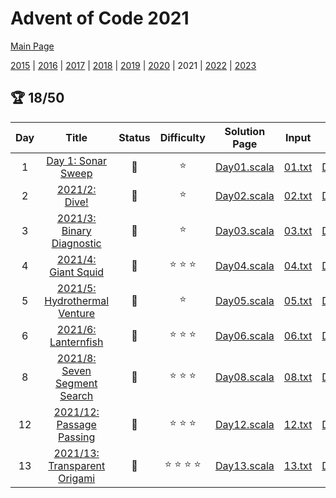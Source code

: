 

# Advent of Code 2021

[Main Page](https://adventofcode.com/2021)

[2015](/src/main/scala/advent_of_scala/year_2015/README.md) | [2016](/src/main/scala/advent_of_scala/year_2016/README.md) | [2017](/src/main/scala/advent_of_scala/year_2017/README.md) | [2018](/src/main/scala/advent_of_scala/year_2018/README.md) | [2019](/src/main/scala/advent_of_scala/year_2019/README.md) | [2020](/src/main/scala/advent_of_scala/year_2020/README.md) | 2021 | [2022](/src/main/scala/advent_of_scala/year_2022/README.md) | [2023](/src/main/scala/advent_of_scala/year_2023/README.md)

## :trophy: 18/50


| Day | Title | Status | Difficulty | Solution Page | Input | Test Page | Answer | Tags | 
| :---: | :------: | :---: | :---: | :---: | :---: | :---: | :---: | :---: |
| 1 | [Day 1: Sonar Sweep](https://adventofcode.com/2021/day/1) | :1st_place_medal: | :star:  | [Day01.scala](/src/main/scala/advent_of_scala/year_2021/Day01.scala) | [01.txt](/src/main/resources/inputs/2021/01.txt) | [Day01Suite.scala](/src/test/scala/advent_of_scala/year_2021/Day01Suite.scala) | (1139, 1103) | sequence |
| 2 | [2021/2: Dive!](https://adventofcode.com/2021/day/2) | :1st_place_medal: | :star:  | [Day02.scala](/src/main/scala/advent_of_scala/year_2021/Day02.scala) | [02.txt](/src/main/resources/inputs/2021/02.txt) | [Day02Suite.scala](/src/test/scala/advent_of_scala/year_2021/Day02Suite.scala) | (1_660_158, 1_604_592_846) | walk |
| 3 | [2021/3: Binary Diagnostic](https://adventofcode.com/2021/day/3) | :1st_place_medal: | :star:  | [Day03.scala](/src/main/scala/advent_of_scala/year_2021/Day03.scala) | [03.txt](/src/main/resources/inputs/2021/03.txt) | [Day03Suite.scala](/src/test/scala/advent_of_scala/year_2021/Day03Suite.scala) | (1_540_244, 4_203_981) | mutation,number-base |
| 4 | [2021/4: Giant Squid](https://adventofcode.com/2021/day/4) | :1st_place_medal: | :star: :star: :star:  | [Day04.scala](/src/main/scala/advent_of_scala/year_2021/Day04.scala) | [04.txt](/src/main/resources/inputs/2021/04.txt) | [Day04Suite.scala](/src/test/scala/advent_of_scala/year_2021/Day04Suite.scala) | (11_774, 4495) | parse-heavy,grid2D |
| 5 | [2021/5: Hydrothermal Venture](https://adventofcode.com/2021/day/5) | :1st_place_medal: | :star:  | [Day05.scala](/src/main/scala/advent_of_scala/year_2021/Day05.scala) | [05.txt](/src/main/resources/inputs/2021/05.txt) | [Day05Suite.scala](/src/test/scala/advent_of_scala/year_2021/Day05Suite.scala) | (4655, 20_500) | geometry |
| 6 | [2021/6: Lanternfish](https://adventofcode.com/2021/day/6) | :1st_place_medal: | :star: :star: :star:  | [Day06.scala](/src/main/scala/advent_of_scala/year_2021/Day06.scala) | [06.txt](/src/main/resources/inputs/2021/06.txt) | [Day06Suite.scala](/src/test/scala/advent_of_scala/year_2021/Day06Suite.scala) | (350_149, 1_590_327_954_513) | dynamic-programming,bignum |
| 8 | [2021/8: Seven Segment Search](https://adventofcode.com/2021/day/8) | :1st_place_medal: | :star: :star: :star:  | [Day08.scala](/src/main/scala/advent_of_scala/year_2021/Day08.scala) | [08.txt](/src/main/resources/inputs/2021/08.txt) | [Day08Suite.scala](/src/test/scala/advent_of_scala/year_2021/Day08Suite.scala) | (534, 1_070_188) | lookup-table,revisit |
| 12 | [2021/12: Passage Passing](https://adventofcode.com/2021/day/12) | :1st_place_medal: | :star: :star: :star:  | [Day12.scala](/src/main/scala/advent_of_scala/year_2021/Day12.scala) | [12.txt](/src/main/resources/inputs/2021/12.txt) | [Day12Suite.scala](/src/test/scala/advent_of_scala/year_2021/Day12Suite.scala) | (4659, 148_962) | graph,graph-traversal |
| 13 | [2021/13: Transparent Origami](https://adventofcode.com/2021/day/13) | :1st_place_medal: | :star: :star: :star: :star:  | [Day13.scala](/src/main/scala/advent_of_scala/year_2021/Day13.scala) | [13.txt](/src/main/resources/inputs/2021/13.txt) | [Day13Suite.scala](/src/test/scala/advent_of_scala/year_2021/Day13Suite.scala) | (653, "LKREBPRK") | visual-result,revisit |
